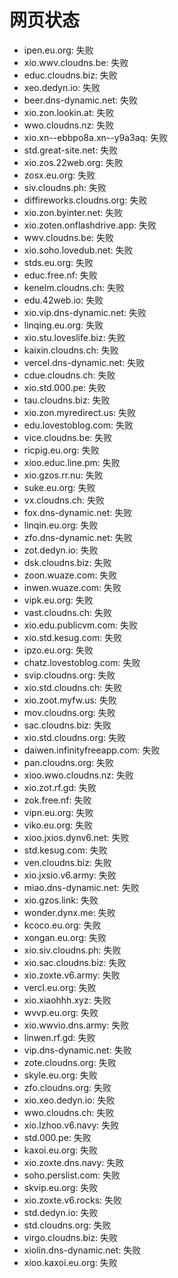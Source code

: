 # 网页状态
- ipen.eu.org: 失败
- xio.wwv.cloudns.be: 失败
- educ.cloudns.biz: 失败
- xeo.dedyn.io: 失败
- beer.dns-dynamic.net: 失败
- xio.zon.lookin.at: 失败
- wwo.cloudns.nz: 失败
- xio.xn--ebbpo8a.xn--y9a3aq: 失败
- std.great-site.net: 失败
- xio.zos.22web.org: 失败
- zosx.eu.org: 失败
- siv.cloudns.ph: 失败
- diffireworks.cloudns.org: 失败
- xio.zon.byinter.net: 失败
- xio.zoten.onflashdrive.app: 失败
- wwv.cloudns.be: 失败
- xio.soho.lovedub.net: 失败
- stds.eu.org: 失败
- educ.free.nf: 失败
- kenelm.cloudns.ch: 失败
- edu.42web.io: 失败
- xio.vip.dns-dynamic.net: 失败
- linqing.eu.org: 失败
- xio.stu.loveslife.biz: 失败
- kaixin.cloudns.ch: 失败
- vercel.dns-dynamic.net: 失败
- cdue.cloudns.ch: 失败
- xio.std.000.pe: 失败
- tau.cloudns.biz: 失败
- xio.zon.myredirect.us: 失败
- edu.lovestoblog.com: 失败
- vice.cloudns.be: 失败
- ricpig.eu.org: 失败
- xioo.educ.line.pm: 失败
- xio.gzos.rr.nu: 失败
- suke.eu.org: 失败
- vx.cloudns.ch: 失败
- fox.dns-dynamic.net: 失败
- linqin.eu.org: 失败
- zfo.dns-dynamic.net: 失败
- zot.dedyn.io: 失败
- dsk.cloudns.biz: 失败
- zoon.wuaze.com: 失败
- inwen.wuaze.com: 失败
- vipk.eu.org: 失败
- vast.cloudns.ch: 失败
- xio.edu.publicvm.com: 失败
- xio.std.kesug.com: 失败
- ipzo.eu.org: 失败
- chatz.lovestoblog.com: 失败
- svip.cloudns.org: 失败
- xio.std.cloudns.ch: 失败
- xio.zoot.myfw.us: 失败
- mov.cloudns.org: 失败
- sac.cloudns.biz: 失败
- xio.std.cloudns.org: 失败
- daiwen.infinityfreeapp.com: 失败
- pan.cloudns.org: 失败
- xioo.wwo.cloudns.nz: 失败
- xio.zot.rf.gd: 失败
- zok.free.nf: 失败
- vipn.eu.org: 失败
- viko.eu.org: 失败
- xioo.jxios.dynv6.net: 失败
- std.kesug.com: 失败
- ven.cloudns.biz: 失败
- xio.jxsio.v6.army: 失败
- miao.dns-dynamic.net: 失败
- xio.gzos.link: 失败
- wonder.dynx.me: 失败
- kcoco.eu.org: 失败
- xongan.eu.org: 失败
- xio.siv.cloudns.ph: 失败
- xio.sac.cloudns.biz: 失败
- xio.zoxte.v6.army: 失败
- vercl.eu.org: 失败
- xio.xiaohhh.xyz: 失败
- wvvp.eu.org: 失败
- xio.wwvio.dns.army: 失败
- linwen.rf.gd: 失败
- vip.dns-dynamic.net: 失败
- zote.cloudns.org: 失败
- skyle.eu.org: 失败
- zfo.cloudns.org: 失败
- xio.xeo.dedyn.io: 失败
- wwo.cloudns.ch: 失败
- xio.lzhoo.v6.navy: 失败
- std.000.pe: 失败
- kaxoi.eu.org: 失败
- xio.zoxte.dns.navy: 失败
- soho.perslist.com: 失败
- skvip.eu.org: 失败
- xio.zoxte.v6.rocks: 失败
- std.dedyn.io: 失败
- std.cloudns.org: 失败
- virgo.cloudns.biz: 失败
- xiolin.dns-dynamic.net: 失败
- xioo.kaxoi.eu.org: 失败
